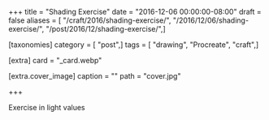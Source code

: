 +++
title = "Shading Exercise"
date = "2016-12-06 00:00:00-08:00"
draft = false
aliases = [ "/craft/2016/shading-exercise/", "/2016/12/06/shading-exercise/", "/post/2016/12/shading-exercise/",]

[taxonomies]
category = [ "post",]
tags = [ "drawing", "Procreate", "craft",]

[extra]
card = "_card.webp"

[extra.cover_image]
caption = ""
path = "cover.jpg"

+++

Exercise in light values